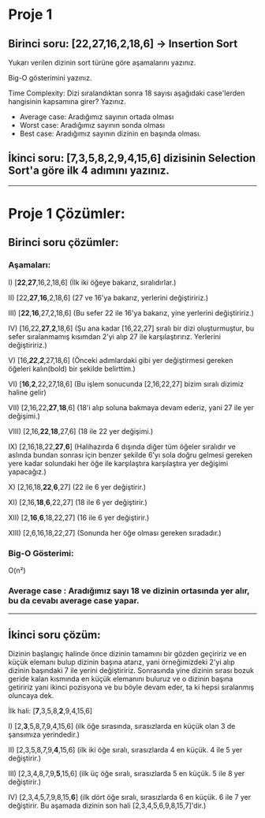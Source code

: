 # Proje 1

## Birinci soru: [22,27,16,2,18,6] -> Insertion Sort

Yukarı verilen dizinin sort türüne göre aşamalarını yazınız.

Big-O gösterimini yazınız.

Time Complexity: Dizi sıralandıktan sonra 18 sayısı aşağıdaki case'lerden hangisinin kapsamına girer? Yazınız.

- Average case: Aradığımız sayının ortada olması
- Worst case: Aradığımız sayının sonda olması
- Best case: Aradığımız sayının dizinin en başında olması.

## İkinci soru: [7,3,5,8,2,9,4,15,6] dizisinin Selection Sort'a göre ilk 4 adımını yazınız.

---

# Proje 1 Çözümler:

## Birinci soru çözümler:

### Aşamaları:

I) [**22**,**27**,16,2,18,6] (İlk iki öğeye bakarız, sıralıdırlar.)

II) [22,**27**,**16**,2,18,6] (27 ve 16'ya bakarız, yerlerini değiştiririz.)

III) [**22**,**16**,27,2,18,6] (Bu sefer 22 ile 16'ya bakarız, yine yerlerini değiştiririz.)

IV) [16,22,**27**,**2**,18,6] (Şu ana kadar [16,22,27] sıralı bir dizi oluşturmuştur, bu sefer sıralanmamış kısımdan 2'yi alıp 27 ile karşılaştırırız. Yerlerini değiştiririz.)

V) [16,***22***,***2***,27,18,6] (Önceki adımlardaki gibi yer değiştirmesi gereken öğeleri kalın(bold) bir şekilde belirttim.)

VI) [**16**,**2**,22,27,18,6] (Bu işlem sonucunda [2,16,22,27] bizim sıralı dizimiz haline gelir)

VII) [2,16,22,**27**,**18**,6] (18'i alıp soluna bakmaya devam ederiz, yani 27 ile yer değişimi.)

VIII) [2,16,**22**,**18**,27,6] (18 ile 22 yer değişimi.)

IX) [2,16,18,22,**27**,**6**] (Halihazırda 6 dışında diğer tüm öğeler sıralıdır ve aslında bundan sonrası için benzer şekilde 6'yı sola doğru gelmesi gereken yere kadar solundaki her öğe ile karşılaştıra karşılaştıra yer değişimi yapacağız.)

X) [2,16,18,**22**,**6**,27] (22 ile 6 yer değiştirir.)

XI) [2,16,**18**,**6**,22,27] (18 ile 6 yer değiştirir.)

XII) [2,**16**,**6**,18,22,27] (16 ile 6 yer değiştirir.)

XIII) [2,6,16,18,22,27] (Sonunda her öğe olması gereken sıradadır.)

### Big-O Gösterimi:

O(n²)

### Average case : Aradığımız sayı 18 ve dizinin ortasında yer alır, bu da cevabı average case yapar.

---

## İkinci soru çözüm:

Dizinin başlangıç halinde önce dizinin tamamını bir gözden geçiririz ve en küçük elemanı bulup dizinin başına atarız, yani örneğimizdeki 2'yi alıp dizinin başındaki 7 ile yerini değiştiririz. Sonrasında yine dizinin sırası bozuk geride kalan kısmında en küçük elemanını buluruz ve o dizinin başına getiririz yani ikinci pozisyona ve bu böyle devam eder, ta ki hepsi sıralanmış oluncaya dek.

İlk hali: [**7**,3,5,8,**2**,9,4,15,6]

I) [2,**3**,5,8,7,9,4,15,6] (ilk öğe sırasında, sırasızlarda en küçük olan 3 de şansımıza yerindedir.)

II) [2,3,5,8,7,9,**4**,15,6] (ilk iki öğe sıralı, sırasızlarda 4 en küçük. 4 ile 5 yer değiştirir.)

III) [2,3,4,8,7,9,**5**,15,6] (ilk üç öğe sıralı, sırasızlarda 5 en küçük. 5 ile 8 yer değiştirir.)

IV) [2,3,4,5,7,9,8,15,**6**] (ilk dört öğe sıralı, sırasızlarda 6 en küçük. 6 ile 7 yer değiştirir. Bu aşamada dizinin son hali [2,3,4,5,6,9,8,15,7]'dir.)

